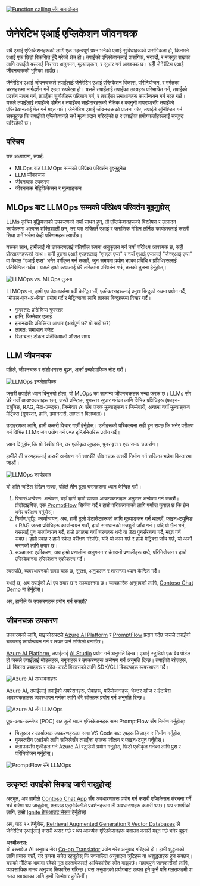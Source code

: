 <!--
CO_OP_TRANSLATOR_METADATA:
{
  "original_hash": "27a5347a5022d5ef0a72ab029b03526a",
  "translation_date": "2025-05-19T23:24:37+00:00",
  "source_file": "14-the-generative-ai-application-lifecycle/README.md",
  "language_code": "ne"
}
-->
[![Function calling सँग समायोजन](../../../translated_images/14-lesson-banner.0b85d0b37979269e80a18bb1e758e1ccca0a2195b426a0af666c8ad14aee60b0.ne.png)](https://aka.ms/gen-ai-lesson14-gh?WT.mc_id=academic-105485-koreyst)

# जेनेरेटिभ एआई एप्लिकेशन जीवनचक्र

सबै एआई एप्लिकेशनहरूको लागि एक महत्त्वपूर्ण प्रश्न भनेको एआई सुविधाहरूको प्रासंगिकता हो, किनभने एआई एक छिटो विकसित हुँदै गरेको क्षेत्र हो। तपाईंको एप्लिकेशनलाई प्रासंगिक, भरपर्दो, र मजबुत राख्नका लागि तपाईंले यसलाई निरन्तर अनुगमन, मूल्याङ्कन, र सुधार गर्न आवश्यक छ। यहीँ जेनेरेटिभ एआई जीवनचक्रको भूमिका आउँछ।

जेनेरेटिभ एआई जीवनचक्रले तपाईंलाई जेनेरेटिभ एआई एप्लिकेशन विकास, परिनियोजन, र मर्मतका चरणहरूमा मार्गदर्शन गर्ने एउटा रूपरेखा हो। यसले तपाईंलाई तपाईंका लक्ष्यहरू परिभाषित गर्न, तपाईंको प्रदर्शन मापन गर्न, तपाईंका चुनौतीहरू पहिचान गर्न, र तपाईंका समाधानहरू कार्यान्वयन गर्न मद्दत गर्छ। यसले तपाईंलाई तपाईंको डोमेन र तपाईंका साझेदारहरूको नैतिक र कानुनी मापदण्डसँग तपाईंको एप्लिकेशनलाई मेल गर्न मद्दत गर्छ। जेनेरेटिभ एआई जीवनचक्रको पालना गरेर, तपाईंले सुनिश्चित गर्न सक्नुहुन्छ कि तपाईंको एप्लिकेशनले सधैं मूल्य प्रदान गरिरहेको छ र तपाईंका प्रयोगकर्ताहरूलाई सन्तुष्ट पारिरहेको छ।

## परिचय

यस अध्यायमा, तपाईं:

- MLOps बाट LLMOps सम्मको परिप्रेक्ष्य परिवर्तन बुझ्नुहुनेछ
- LLM जीवनचक्र
- जीवनचक्र उपकरण
- जीवनचक्र मेट्रिफिकेसन र मूल्याङ्कन

## MLOps बाट LLMOps सम्मको परिप्रेक्ष्य परिवर्तन बुझ्नुहोस्

LLMs कृत्रिम बुद्धिमत्ताको उपकरणको नयाँ साधन हुन्, ती एप्लिकेशनहरूको विश्लेषण र उत्पादन कार्यहरूमा अत्यन्त शक्तिशाली छन्, तर यस शक्तिले एआई र क्लासिक मेशिन लर्निङ कार्यहरूलाई कसरी सिधा पार्ने भन्नेमा केही परिणामहरू ल्याउँछ।

यसका साथ, हामीलाई यो उपकरणलाई गतिशील रूपमा अनुकूलन गर्न नयाँ परिप्रेक्ष्य आवश्यक छ, सही प्रोत्साहनहरूको साथ। हामी पुराना एआई एपहरूलाई "एमएल एप्स" र नयाँ एआई एप्सलाई "जेनएआई एप्स" वा केवल "एआई एप्स" भनेर वर्गीकृत गर्न सक्छौं, जुन समयमा प्रयोग भएका प्रविधि र प्रविधिहरूलाई प्रतिबिम्बित गर्दछ। यसले हाम्रो कथालाई धेरै तरिकामा परिवर्तन गर्छ, तलको तुलना हेर्नुहोस्।

![LLMOps vs. MLOps तुलना](../../../translated_images/01-llmops-shift.82d7bf6eb2d98a01e35f234df654e9aa4ebec89792f274695a5da8dc3f388084.ne.png)

LLMOps मा, हामी एप डेवलपर्समा बढी केन्द्रित छौं, एकीकरणहरूलाई प्रमुख बिन्दुको रूपमा प्रयोग गर्दै, "मोडल-एज-अ-सेवा" प्रयोग गर्दै र मेट्रिक्सका लागि तलका बिन्दुहरूमा विचार गर्दै।

- गुणस्तर: प्रतिक्रिया गुणस्तर
- हानि: जिम्मेवार एआई
- इमानदारी: प्रतिक्रिया आधार (अर्थपूर्ण छ? यो सही छ?)
- लागत: समाधान बजेट
- विलम्बता: टोकन प्रतिक्रियाको औसत समय

## LLM जीवनचक्र

पहिले, जीवनचक्र र संशोधनहरू बुझ्न, अर्को इन्फोग्राफिक नोट गरौं।

![LLMOps इन्फोग्राफिक](../../../translated_images/02-llmops.287de964b5ce9577678b7f053efb3a3c92adf0852c882c5bae94c11b7563e4db.ne.png)

जसरी तपाईंले ध्यान दिनुभयो होला, यो MLOps का सामान्य जीवनचक्रहरू भन्दा फरक छ। LLMs सँग धेरै नयाँ आवश्यकताहरू छन्, जस्तै प्रम्प्टिङ, गुणस्तर सुधार गर्नका लागि विभिन्न प्रविधिहरू (फाइन-ट्यूनिङ, RAG, मेटा-प्रम्प्ट्स), जिम्मेवार AI सँग फरक मूल्याङ्कन र जिम्मेवारी, अन्तमा नयाँ मूल्याङ्कन मेट्रिक्स (गुणस्तर, हानि, इमानदारी, लागत र विलम्बता)।

उदाहरणका लागि, हामी कसरी विचार गर्छौं हेर्नुहोस्। उनीहरूको परिकल्पना सही हुन सक्छ कि भनेर परीक्षण गर्न विभिन्न LLMs संग प्रयोग गर्न प्रम्प्ट इन्जिनियरिङ प्रयोग गर्दै।

ध्यान दिनुहोस् कि यो रेखीय छैन, तर एकीकृत लूपहरू, पुनरावृत्त र एक समग्र चक्रसँग।

हामीले ती चरणहरूलाई कसरी अन्वेषण गर्न सक्छौं? जीवनचक्र कसरी निर्माण गर्न सकिन्छ भन्नेमा विस्तारमा जाऔं।

![LLMOps कार्यप्रवाह](../../../translated_images/03-llm-stage-flows.f3b87c210c1fe37084a7b7408877ff1688e2dc565694789820ec259e76d4ed05.ne.png)

यो अलि जटिल देखिन सक्छ, पहिले तीन ठूला चरणहरूमा ध्यान केन्द्रित गरौं।

1. विचार/अन्वेषण: अन्वेषण, यहाँ हामी हाम्रो व्यापार आवश्यकताहरू अनुसार अन्वेषण गर्न सक्छौं। प्रोटोटाइपिङ, एक [PromptFlow](https://microsoft.github.io/promptflow/index.html?WT.mc_id=academic-105485-koreyst) सिर्जना गर्दै र हाम्रो परिकल्पनाको लागि पर्याप्त कुशल छ कि छैन भनेर परीक्षण गर्नुहोस्।
2. निर्माण/वृद्धि: कार्यान्वयन, अब, हामी ठूलो डेटासेटहरूको लागि मूल्याङ्कन गर्न थाल्छौं, फाइन-ट्यूनिङ र RAG जस्ता प्रविधिहरू कार्यान्वयन गर्छौं, हाम्रो समाधानको मजबुती जाँच गर्न। यदि यो छैन भने, यसलाई पुनः कार्यान्वयन गर्दै, हाम्रो प्रवाहमा नयाँ चरणहरू थप्दै वा डेटा पुनर्संरचना गर्दै, मद्दत गर्न सक्छ। हाम्रो प्रवाह र हाम्रो स्केल परीक्षण गरेपछि, यदि यो काम गर्छ र हाम्रो मेट्रिक्स जाँच गर्छ, यो अर्को चरणको लागि तयार छ।
3. सञ्चालन: एकीकरण, अब हाम्रो प्रणालीमा अनुगमन र चेतावनी प्रणालीहरू थप्दै, परिनियोजन र हाम्रो एप्लिकेशनमा एप्लिकेशन एकीकरण गर्दै।

त्यसपछि, व्यवस्थापनको समग्र चक्र छ, सुरक्षा, अनुपालन र शासनमा ध्यान केन्द्रित गर्दै।

बधाई छ, अब तपाईंको AI एप तयार छ र सञ्चालनमा छ। व्यावहारिक अनुभवको लागि, [Contoso Chat Demo](https://nitya.github.io/contoso-chat/?WT.mc_id=academic-105485-koreys) मा हेर्नुहोस्।

अब, हामीले के उपकरणहरू प्रयोग गर्न सक्छौं?

## जीवनचक्र उपकरण

उपकरणको लागि, माइक्रोसफ्टले [Azure AI Platform](https://azure.microsoft.com/solutions/ai/?WT.mc_id=academic-105485-koreys) र [PromptFlow](https://microsoft.github.io/promptflow/index.html?WT.mc_id=academic-105485-koreyst) प्रदान गर्दछ जसले तपाईंको चक्रलाई कार्यान्वयन गर्न र तयार पार्न सजिलो बनाउँछ।

[Azure AI Platform](https://azure.microsoft.com/solutions/ai/?WT.mc_id=academic-105485-koreys), तपाईंलाई [AI Studio](https://ai.azure.com/?WT.mc_id=academic-105485-koreys) प्रयोग गर्न अनुमति दिन्छ। एआई स्टुडियो एक वेब पोर्टल हो जसले तपाईंलाई मोडलहरू, नमूनाहरू र उपकरणहरू अन्वेषण गर्न अनुमति दिन्छ। तपाईंको स्रोतहरू, UI विकास प्रवाहहरू र कोड-फर्स्ट विकासको लागि SDK/CLI विकल्पहरू व्यवस्थापन गर्दै।

![Azure AI सम्भावनाहरू](../../../translated_images/04-azure-ai-platform.bf903e8cdf00f73896d804bd8e6bea62f5280498c998271bd5629c1efa8b466f.ne.png)

Azure AI, तपाईंलाई तपाईंको अपरेसनहरू, सेवाहरू, परियोजनाहरू, भेक्टर खोज र डेटाबेस आवश्यकताहरू व्यवस्थापन गर्नका लागि धेरै स्रोतहरू प्रयोग गर्न अनुमति दिन्छ।

![Azure AI सँग LLMOps](../../../translated_images/05-llm-azure-ai-prompt.dc29c0d74b1dd939f7c6cbf28b1fee54b9a846ba04d4068c40134e2627cb7232.ne.png)

प्रूफ-अफ-कन्सेप्ट (POC) बाट ठूलो मापन एप्लिकेसनहरू सम्म PromptFlow सँग निर्माण गर्नुहोस्:

- भिजुअल र कार्यात्मक उपकरणहरूका साथ VS Code बाट एपहरू डिजाइन र निर्माण गर्नुहोस्
- गुणस्तरीय एआईको लागि सजिलैसँग तपाईंका एपहरू परीक्षण र फाइन-ट्यून गर्नुहोस्।
- क्लाउडसँग एकीकृत गर्न Azure AI स्टुडियो प्रयोग गर्नुहोस्, छिटो एकीकृत गर्नका लागि पुश र परिनियोजन गर्नुहोस्।

![PromptFlow सँग LLMOps](../../../translated_images/06-llm-promptflow.8f0a6fcbea793a042a3db89ca1db1aa8fd540526958c97b5e894748fb4a87edd.ne.png)

## उत्कृष्ट! तपाईंको सिकाइ जारी राख्नुहोस्!

अद्भुत, अब हामीले [Contoso Chat App](https://nitya.github.io/contoso-chat/?WT.mc_id=academic-105485-koreyst) सँग अवधारणाहरू प्रयोग गर्न कसरी एप्लिकेसन संरचना गर्ने भन्ने बारेमा थप जान्नुहोस्, क्लाउड एड्भोकेसीले प्रदर्शनहरूमा ती अवधारणाहरू कसरी थप्छ। थप सामग्रीको लागि, हाम्रो [Ignite ब्रेकआउट सेसन](https://www.youtube.com/watch?v=DdOylyrTOWg) हेर्नुहोस्!

अब, पाठ १५ हेर्नुहोस्, [Retrieval Augmented Generation र Vector Databases](../15-rag-and-vector-databases/README.md?WT.mc_id=academic-105485-koreyst) ले जेनेरेटिभ एआईलाई कसरी असर गर्छ र थप आकर्षक एप्लिकेसनहरू बनाउन कसरी मद्दत गर्छ भनेर बुझ्न!

**अस्वीकरण**:  
यो दस्तावेज AI अनुवाद सेवा [Co-op Translator](https://github.com/Azure/co-op-translator) प्रयोग गरेर अनुवाद गरिएको हो। हामी शुद्धताको लागि प्रयास गर्छौं, तर कृपया सचेत रहनुहोस् कि स्वचालित अनुवादमा त्रुटिहरू वा अशुद्धताहरू हुन सक्छन्। यसको मौलिक भाषामा रहेको मूल दस्तावेजलाई आधिकारिक स्रोत मान्नुपर्छ। महत्वपूर्ण जानकारीको लागि, व्यावसायिक मानव अनुवाद सिफारिस गरिन्छ। यस अनुवादको प्रयोगबाट उत्पन्न हुने कुनै पनि गलतफहमी वा गलत व्याख्याका लागि हामी जिम्मेवार हुनेछैनौं।